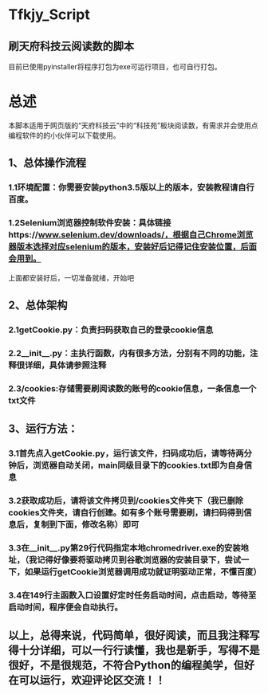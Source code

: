 # Tfkjy_Script
## 刷天府科技云阅读数的脚本

目前已使用pyinstaller将程序打包为exe可运行项目，也可自行打包。

# 总述

本脚本适用于网页版的“天府科技云”中的“科技苑”板块阅读数，有需求并会使用点编程软件的的小伙伴可以下载使用。

## 1、总体操作流程

### 1.1环境配置：你需要安装python3.5版以上的版本，安装教程请自行百度。

### 1.2Selenium浏览器控制软件安装：具体链接https://www.selenium.dev/downloads/，根据自己Chrome浏览器版本选择对应selenium的版本，安装好后记得记住安装位置，后面会用到。
上面都安装好后，一切准备就绪，开始吧

## 2、总体架构

### 2.1getCookie.py：负责扫码获取自己的登录cookie信息

### 2.2__init__.py：主执行函数，内有很多方法，分别有不同的功能，注释很详细，具体请参照注释

### 2.3/cookies:存储需要刷阅读数的账号的cookie信息，一条信息一个txt文件

## 3、运行方法：

### 3.1首先点入getCookie.py，运行该文件，扫码成功后，请等待两分钟后，浏览器自动关闭，main同级目录下的cookies.txt即为自身信息

### 3.2获取成功后，请将该文件拷贝到/cookies文件夹下（我已删除cookies文件夹，请自行创建。如有多个账号需要刷，请扫码得到信息后，复制到下面，修改名称）即可

### 3.3在__init__.py第29行代码指定本地chromedriver.exe的安装地址，（我记得好像要将驱动拷贝到谷歌浏览器的安装目录下，尝试一下，如果运行getCookie浏览器调用成功就证明驱动正常，不懂百度）

### 3.4在149行主函数入口设置好定时任务启动时间，点击启动，等待至启动时间，程序便会自动执行。

## 以上，总得来说，代码简单，很好阅读，而且我注释写得十分详细，可以一行行读懂，我也是新手，写得不是很好，不是很规范，不符合Python的编程美学，但好在可以运行，欢迎评论区交流！！
